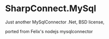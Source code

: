 # SharpConnect.MySql
 Just another MySqlConnector .Net, BSD license,
 
 ported from Felix's nodejs mysqlconnector 
